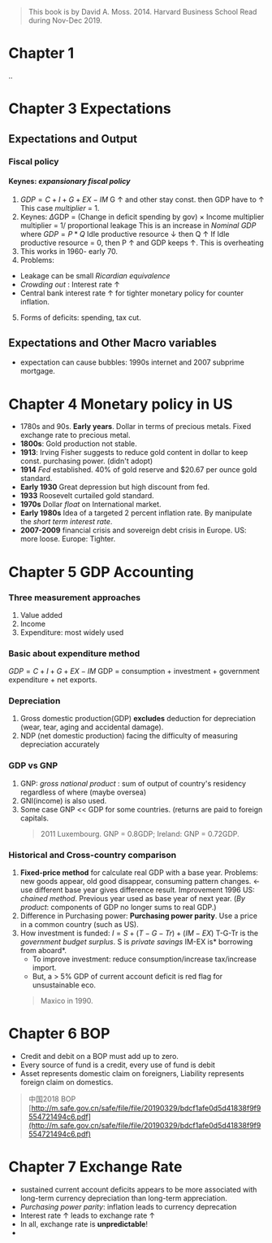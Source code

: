 
> This book is by David A. Moss. 2014. Harvard Business School
> Read during Nov-Dec 2019.
# Chapter 1
 ..
# Chapter 3 Expectations
## Expectations and Output
### Fiscal policy
#### Keynes: *expansionary fiscal policy*
1. $GDP = C + I + G + EX - IM$
G &uarr; and other stay const. then GDP have to &uarr;
This case *multiplier* = 1.
2. Keynes: $\Delta$GDP = (Change in deficit spending by gov) $\times$ Income multiplier
multiplier = 1/ proportional leakage
This is an increase in *Nominal GDP* where $GDP = P * Q$
Idle productive resource &darr;  then Q &uarr;
If Idle productive resource = 0, then P &uarr; and GDP keeps &uarr;. This is overheating
3. This works in 1960- early 70.
4. Problems: 
- Leakage can be small *Ricardian equivalence* 
- *Crowding out* :  Interest rate &uarr;
- Central bank interest rate &uarr; for tighter monetary policy for counter inflation.
5. Forms of deficits: spending, tax cut.
## Expectations and Other Macro variables
- expectation can cause bubbles: 1990s internet and 2007 subprime mortgage.

# Chapter 4 Monetary policy in US
- 1780s and 90s. **Early years**. Dollar in terms of precious metals. Fixed exchange rate to precious metal.
- **1800s**:  Gold production not stable.
- **1913**: Irving Fisher suggests to reduce gold content in dollar to keep const. purchasing power. (didn't adopt)
- **1914** *Fed* established.  40% of gold reserve and $20.67 per ounce gold standard.
- **Early 1930** Great depression but high discount from fed.
- **1933** Roosevelt curtailed gold standard.
- **1970s** Dollar *float* on International market.
- **Early 1980s** Idea of a targeted 2 percent inflation rate. By manipulate the *short term interest rate*.
- **2007-2009** financial crisis and sovereign debt crisis in Europe. US: more loose. Europe: Tighter.

# Chapter 5 GDP Accounting
### Three measurement approaches
1. Value added
2. Income
3. Expenditure: most widely used
### Basic about expenditure method
$GDP = C + I + G + EX - IM$ GDP = consumption + investment + government expenditure + net exports.
### Depreciation
1. Gross domestic production(GDP) **excludes** deduction for depreciation (wear, tear, aging and accidental damage).
2. NDP (net domestic production) facing the difficulty of measuring depreciation accurately
### GDP vs GNP
1. GNP: *gross national product* : sum of output of country's residency regardless of where (maybe oversea)
2. GNI(income) is also used.
3. Some case GNP << GDP for some countries. (returns are paid to foreign capitals.
	> 2011 Luxembourg. GNP = 0.8GDP; Ireland: GNP = 0.72GDP.

### Historical and Cross-country comparison
1. **Fixed-price method** for calculate real GDP with a base year. 
	Problems: new goods appear, old good disappear, consuming pattern changes. &larr; use different base year gives difference result.
	Improvement 1996 US: *chained method*. Previous year used as base year of next year. (*By product*: components of GDP no longer sums to real GDP.)
2. Difference in Purchasing power: **Purchasing power parity**.
	Use a price in a common country (such as US).
3. How investment is funded:
	$I = S + (T-G-Tr) + (IM-EX)$
	T-G-Tr is the *government budget surplus*.
	S is *private savings*
	IM-EX is* borrowing from aboard*.
	- To improve investment: reduce consumption/increase tax/increase import.
	- But, a > 5% GDP of current account deficit is red flag for unsustainable eco. 
	> Maxico in 1990.
	
# Chapter 6 BOP
- Credit and debit on a BOP must add up to zero.
- Every source of fund is a credit, every use of fund is debit
- Asset represents domestic claim on foreigners, Liability represents foreign claim on domestics.

> 中国2018 BOP [http://m.safe.gov.cn/safe/file/file/20190329/bdcf1afe0d5d41838f9f9554721494c6.pdf](http://m.safe.gov.cn/safe/file/file/20190329/bdcf1afe0d5d41838f9f9554721494c6.pdf)

# Chapter 7 Exchange Rate
- sustained current account deficits appears to be more associated with long-term currency depreciation than long-term appreciation.
- *Purchasing power parity*: inflation leads to currency deprecation
- Interest rate &uarr; leads to exchange rate &uarr;
- In all, exchange rate is **unpredictable**!
- 
<!--stackedit_data:
eyJoaXN0b3J5IjpbLTE4NDk2MDc3NzgsMTE1NTk5OTMxNSwxOD
YyODc2Nzg3LDczMzQ3MjY0NSwtMTgyNjYxNTE5NCwxNzUzMTQx
MzM2LC0yMDE5MzY1MjUxLC0xMjU3Nzk3MTAxLDEzMTIxNjgzMD
gsODgwODQxODMyLC0zNzM0NjE2MzgsLTg2MzMxNzYwNSwtMTkx
MTAzOTE4NywxMTA2OTI2NTY3LDI3ODA2MTc0LDUzMTUxNjYzNy
wtNjQ5NTM1LDE1MDQ0MTU0MjksMTExNTAyOTE0MywtMTI2MTcw
NDM2M119
-->